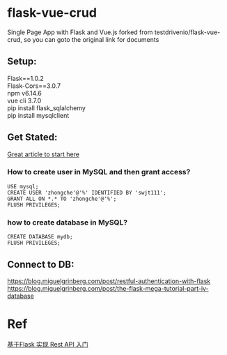 # flask-vue-crud
Single Page App with Flask and Vue.js
forked from testdrivenio/flask-vue-crud, so you can goto the original link for documents






## Setup:  
  Flask==1.0.2  
  Flask-Cors==3.0.7  
  npm v6.14.6  
  vue cli 3.7.0  
  pip install flask_sqlalchemy  
  pip install mysqlclient  
  
## Get Stated:  
  [Great article to start here](https://testdriven.io/blog/developing-a-single-page-app-with-flask-and-vuejs/)

  ### How to create user in MySQL and then grant access?
  ```  
  USE mysql;
  CREATE USER 'zhongche'@'%' IDENTIFIED BY 'swjt111';
  GRANT ALL ON *.* TO 'zhongche'@'%';
  FLUSH PRIVILEGES;
  ``` 
  ### how to create database in MySQL?
  ```  
  CREATE DATABASE mydb;
  FLUSH PRIVILEGES;
  ``` 
  

## Connect to DB:  
  https://blog.miguelgrinberg.com/post/restful-authentication-with-flask  
  https://blog.miguelgrinberg.com/post/the-flask-mega-tutorial-part-iv-database  
  

# Ref
  [基于Flask 实现 Rest API 入门](https://blog.miguelgrinberg.com/post/designing-a-restful-api-with-python-and-flask)

